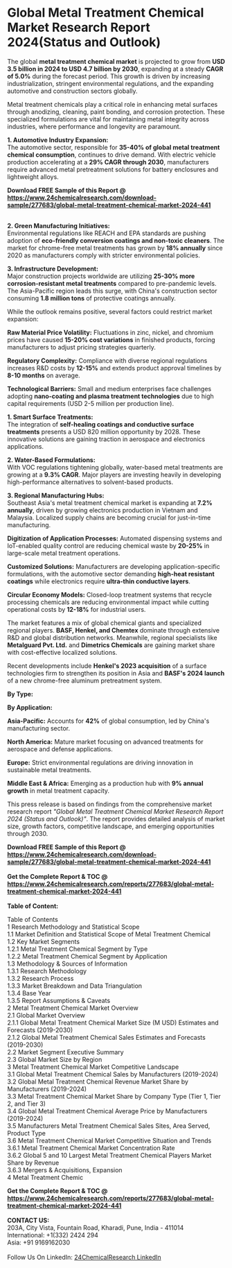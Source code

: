 <h1>Global Metal Treatment Chemical Market Research Report 2024(Status and Outlook)</h1><p>The global <strong>metal treatment chemical market</strong> is projected to grow from <strong>USD 3.5 billion in 2024 to USD 4.7 billion by 2030</strong>, expanding at a steady <strong>CAGR of 5.0%</strong> during the forecast period. This growth is driven by increasing industrialization, stringent environmental regulations, and the expanding automotive and construction sectors globally.</p><p>Metal treatment chemicals play a critical role in enhancing metal surfaces through anodizing, cleaning, paint bonding, and corrosion protection. These specialized formulations are vital for maintaining metal integrity across industries, where performance and longevity are paramount.</p><p><strong>1. Automotive Industry Expansion:</strong><br>
The automotive sector, responsible for <strong>35-40% of global metal treatment chemical consumption</strong>, continues to drive demand. With electric vehicle production accelerating at a <strong>29% CAGR through 2030</strong>, manufacturers require advanced metal pretreatment solutions for battery enclosures and lightweight alloys.</p><div><b>Download FREE Sample of this Report @ 
            <a href="https://www.24chemicalresearch.com/download-sample/277683/global-metal-treatment-chemical-market-2024-441">
            https://www.24chemicalresearch.com/download-sample/277683/global-metal-treatment-chemical-market-2024-441</a></b></div><br><p><strong>2. Green Manufacturing Initiatives:</strong><br>
Environmental regulations like REACH and EPA standards are pushing adoption of <strong>eco-friendly conversion coatings and non-toxic cleaners</strong>. The market for chrome-free metal treatments has grown by <strong>18% annually</strong> since 2020 as manufacturers comply with stricter environmental policies.</p><p><strong>3. Infrastructure Development:</strong><br>
Major construction projects worldwide are utilizing <strong>25-30% more corrosion-resistant metal treatments</strong> compared to pre-pandemic levels. The Asia-Pacific region leads this surge, with China's construction sector consuming <strong>1.8 million tons</strong> of protective coatings annually.</p><p>While the outlook remains positive, several factors could restrict market expansion:</p><p><strong>Raw Material Price Volatility:</strong> Fluctuations in zinc, nickel, and chromium prices have caused <strong>15-20% cost variations</strong> in finished products, forcing manufacturers to adjust pricing strategies quarterly.</p><p><strong>Regulatory Complexity:</strong> Compliance with diverse regional regulations increases R&amp;D costs by <strong>12-15%</strong> and extends product approval timelines by <strong>8-10 months</strong> on average.</p><p><strong>Technological Barriers:</strong> Small and medium enterprises face challenges adopting <strong>nano-coating and plasma treatment technologies</strong> due to high capital requirements (USD 2-5 million per production line).</p><p><strong>1. Smart Surface Treatments:</strong><br>
The integration of <strong>self-healing coatings and conductive surface treatments</strong> presents a USD 820 million opportunity by 2028. These innovative solutions are gaining traction in aerospace and electronics applications.</p><p><strong>2. Water-Based Formulations:</strong><br>
With VOC regulations tightening globally, water-based metal treatments are growing at a <strong>9.3% CAGR</strong>. Major players are investing heavily in developing high-performance alternatives to solvent-based products.</p><p><strong>3. Regional Manufacturing Hubs:</strong><br>
Southeast Asia's metal treatment chemical market is expanding at <strong>7.2% annually</strong>, driven by growing electronics production in Vietnam and Malaysia. Localized supply chains are becoming crucial for just-in-time manufacturing.</p><p><strong>Digitization of Application Processes:</strong> Automated dispensing systems and IoT-enabled quality control are reducing chemical waste by <strong>20-25%</strong> in large-scale metal treatment operations.</p><p><strong>Customized Solutions:</strong> Manufacturers are developing application-specific formulations, with the automotive sector demanding <strong>high-heat resistant coatings</strong> while electronics require <strong>ultra-thin conductive layers</strong>.</p><p><strong>Circular Economy Models:</strong> Closed-loop treatment systems that recycle processing chemicals are reducing environmental impact while cutting operational costs by <strong>12-18%</strong> for industrial users.</p><p>The market features a mix of global chemical giants and specialized regional players. <strong>BASF, Henkel, and Chemtex</strong> dominate through extensive R&amp;D and global distribution networks. Meanwhile, regional specialists like <strong>Metalguard Pvt. Ltd.</strong> and <strong>Dimetrics Chemicals</strong> are gaining market share with cost-effective localized solutions.</p><p>Recent developments include <strong>Henkel's 2023 acquisition</strong> of a surface technologies firm to strengthen its position in Asia and <strong>BASF's 2024 launch</strong> of a new chrome-free aluminum pretreatment system.</p><p><strong>By Type:</strong></p><p><strong>By Application:</strong></p><p><strong>Asia-Pacific:</strong> Accounts for <strong>42%</strong> of global consumption, led by China's manufacturing sector.</p><p><strong>North America:</strong> Mature market focusing on advanced treatments for aerospace and defense applications.</p><p><strong>Europe:</strong> Strict environmental regulations are driving innovation in sustainable metal treatments.</p><p><strong>Middle East &amp; Africa:</strong> Emerging as a production hub with <strong>9% annual growth</strong> in metal treatment capacity.</p><p>This press release is based on findings from the comprehensive market research report <em>"Global Metal Treatment Chemical Market Research Report 2024 (Status and Outlook)"</em>. The report provides detailed analysis of market size, growth factors, competitive landscape, and emerging opportunities through 2030.</p><div><b>Download FREE Sample of this Report @ 
            <a href="https://www.24chemicalresearch.com/download-sample/277683/global-metal-treatment-chemical-market-2024-441">
            https://www.24chemicalresearch.com/download-sample/277683/global-metal-treatment-chemical-market-2024-441</a></b></div><br><div><b>Get the Complete Report & TOC @ 
            <a href="https://www.24chemicalresearch.com/reports/277683/global-metal-treatment-chemical-market-2024-441">
            https://www.24chemicalresearch.com/reports/277683/global-metal-treatment-chemical-market-2024-441</a></b></div><br>
            <b>Table of Content:</b><p>Table of Contents<br />
1 Research Methodology and Statistical Scope<br />
1.1 Market Definition and Statistical Scope of Metal Treatment Chemical<br />
1.2 Key Market Segments<br />
1.2.1 Metal Treatment Chemical Segment by Type<br />
1.2.2 Metal Treatment Chemical Segment by Application<br />
1.3 Methodology & Sources of Information<br />
1.3.1 Research Methodology<br />
1.3.2 Research Process<br />
1.3.3 Market Breakdown and Data Triangulation<br />
1.3.4 Base Year<br />
1.3.5 Report Assumptions & Caveats<br />
2 Metal Treatment Chemical Market Overview<br />
2.1 Global Market Overview<br />
2.1.1 Global Metal Treatment Chemical Market Size (M USD) Estimates and Forecasts (2019-2030)<br />
2.1.2 Global Metal Treatment Chemical Sales Estimates and Forecasts (2019-2030)<br />
2.2 Market Segment Executive Summary<br />
2.3 Global Market Size by Region<br />
3 Metal Treatment Chemical Market Competitive Landscape<br />
3.1 Global Metal Treatment Chemical Sales by Manufacturers (2019-2024)<br />
3.2 Global Metal Treatment Chemical Revenue Market Share by Manufacturers (2019-2024)<br />
3.3 Metal Treatment Chemical Market Share by Company Type (Tier 1, Tier 2, and Tier 3)<br />
3.4 Global Metal Treatment Chemical Average Price by Manufacturers (2019-2024)<br />
3.5 Manufacturers Metal Treatment Chemical Sales Sites, Area Served, Product Type<br />
3.6 Metal Treatment Chemical Market Competitive Situation and Trends<br />
3.6.1 Metal Treatment Chemical Market Concentration Rate<br />
3.6.2 Global 5 and 10 Largest Metal Treatment Chemical Players Market Share by Revenue<br />
3.6.3 Mergers & Acquisitions, Expansion<br />
4 Metal Treatment Chemic</p><div><b>Get the Complete Report & TOC @ 
            <a href="https://www.24chemicalresearch.com/reports/277683/global-metal-treatment-chemical-market-2024-441">
            https://www.24chemicalresearch.com/reports/277683/global-metal-treatment-chemical-market-2024-441</a></b></div><br><b>CONTACT US:</b><br>
            203A, City Vista, Fountain Road, Kharadi, Pune, India - 411014<br>
            International: +1(332) 2424 294<br>
            Asia: +91 9169162030 <br><br>
            Follow Us On LinkedIn: <a href="https://www.linkedin.com/company/24chemicalresearch/">24ChemicalResearch LinkedIn</a>